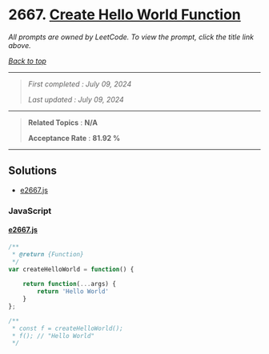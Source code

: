 # 2667. [Create Hello World Function](<https://leetcode.com/problems/create-hello-world-function>)

*All prompts are owned by LeetCode. To view the prompt, click the title link above.*

*[Back to top](<../README.md>)*

------

> *First completed : July 09, 2024*
>
> *Last updated : July 09, 2024*

------

> **Related Topics** : **N/A**
>
> **Acceptance Rate** : **81.92 %**

------

## Solutions

- [e2667.js](<../my-submissions/e2667.js>)
### JavaScript
#### [e2667.js](<../my-submissions/e2667.js>)
```JavaScript
/**
 * @return {Function}
 */
var createHelloWorld = function() {
    
    return function(...args) {
        return 'Hello World'
    }
};

/**
 * const f = createHelloWorld();
 * f(); // "Hello World"
 */
```

